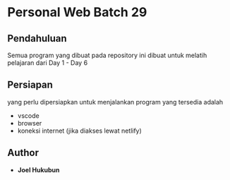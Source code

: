 # Personal Web Batch 29

## Pendahuluan

Semua program yang dibuat pada repository ini dibuat untuk melatih pelajaran dari Day 1 - Day 6

## Persiapan

yang perlu dipersiapkan untuk menjalankan program yang tersedia adalah

- vscode
- browser
- koneksi internet (jika diakses lewat netlify)

## Author

- **Joel Hukubun**
